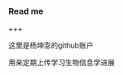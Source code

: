###                                                   Read me

+++

这里是杨坤澎的github账户

用来定期上传学习生物信息学进展